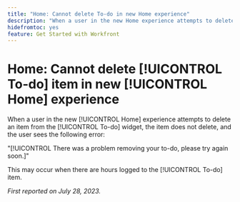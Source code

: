 ```yaml
---
title: "Home: Cannot delete To-do in new Home experience"
description: "When a user in the new Home experience attempts to delete an item from the To-do widget, the item does not delete, and the user sees an error."
hidefromtoc: yes
feature: Get Started with Workfront
---
```


# Home: Cannot delete [!UICONTROL To-do] item in new [!UICONTROL Home] experience

When a user in the new [!UICONTROL Home] experience attempts to delete an item from the [!UICONTROL To-do] widget, the item does not delete, and the user sees the following error:

"[!UICONTROL There was a problem removing your to-do, please try again soon.]"

This may occur when there are hours logged to the [!UICONTROL To-do] item.

_First reported on July 28, 2023._

